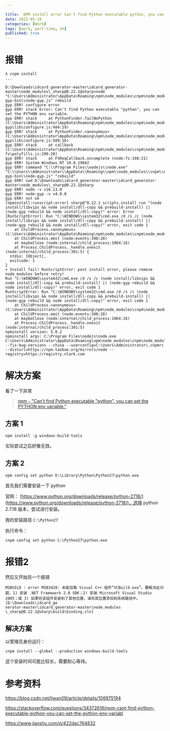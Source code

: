 ```yaml
---

title:  NPM install error Can't find Python executable python, you can set the PYTHON env variable.
date: 2022-05-10
categories: [Work]
tags: [work, part-time, sh]
published: true
---
```


# 报错


```
λ cnpm install
...

D:\Downloads\idcard_generator-master\idcard_generator-master\node_modules\_sharp@0.22.1@sharp>node "C:\Users\Administrator\AppData\Roaming\npm\node_modules\cnpm\node_modules\npminstall\node-gyp-bin\\node-gyp.js" rebuild
gyp ERR! configure error
gyp ERR! stack Error: Can't find Python executable "python", you can set the PYTHON env variable.
gyp ERR! stack     at PythonFinder.failNoPython (C:\Users\Administrator\AppData\Roaming\npm\node_modules\cnpm\node_modules\node-gyp\lib\configure.js:484:19)
gyp ERR! stack     at PythonFinder.<anonymous> (C:\Users\Administrator\AppData\Roaming\npm\node_modules\cnpm\node_modules\node-gyp\lib\configure.js:509:16)
gyp ERR! stack     at callback (C:\Users\Administrator\AppData\Roaming\npm\node_modules\cnpm\node_modules\graceful-fs\polyfills.js:299:20)
gyp ERR! stack     at FSReqCallback.oncomplete (node:fs:198:21)
gyp ERR! System Windows_NT 10.0.19042
gyp ERR! command "C:\\Program Files\\nodejs\\node.exe" "C:\\Users\\Administrator\\AppData\\Roaming\\npm\\node_modules\\cnpm\\node_modules\\npminstall\\node-gyp-bin\\node-gyp.js" "rebuild"
gyp ERR! cwd D:\Downloads\idcard_generator-master\idcard_generator-master\node_modules\_sharp@0.22.1@sharp
gyp ERR! node -v v16.13.0
gyp ERR! node-gyp -v v4.0.0
gyp ERR! not ok
[npminstall:runscript:error] sharp@^0.22.1 scripts.install run "(node install/libvips && node install/dll-copy && prebuild-install) || (node-gyp rebuild && node install/dll-copy)" error: Error [RunScriptError]: Run "C:\WINDOWS\system32\cmd.exe /d /s /c (node install/libvips && node install/dll-copy && prebuild-install) || (node-gyp rebuild && node install/dll-copy)" error, exit code 1
    at ChildProcess.<anonymous> (C:\Users\Administrator\AppData\Roaming\npm\node_modules\cnpm\node_modules\runscript\index.js:96:21)
    at ChildProcess.emit (node:events:390:28)
    at maybeClose (node:internal/child_process:1064:16)
    at Process.ChildProcess._handle.onexit (node:internal/child_process:301:5) {
  stdio: [Object],
  exitcode: 1
}
× Install fail! RunScriptError: post install error, please remove node_modules before retry!
Run "C:\WINDOWS\system32\cmd.exe /d /s /c (node install/libvips && node install/dll-copy && prebuild-install) || (node-gyp rebuild && node install/dll-copy)" error, exit code 1
RunScriptError: Run "C:\WINDOWS\system32\cmd.exe /d /s /c (node install/libvips && node install/dll-copy && prebuild-install) || (node-gyp rebuild && node install/dll-copy)" error, exit code 1
    at ChildProcess.<anonymous> (C:\Users\Administrator\AppData\Roaming\npm\node_modules\cnpm\node_modules\runscript\index.js:96:21)
    at ChildProcess.emit (node:events:390:28)
    at maybeClose (node:internal/child_process:1064:16)
    at Process.ChildProcess._handle.onexit (node:internal/child_process:301:5)
npminstall version: 5.0.2
npminstall args: C:\Program Files\nodejs\node.exe C:\Users\Administrator\AppData\Roaming\npm\node_modules\cnpm\node_modules\npminstall\bin\install.js --fix-bug-versions --china --userconfig=C:\Users\Administrator\.cnpmrc --disturl=https://npm.taobao.org/mirrors/node --registry=https://registry.nlark.com
```

# 解决方案

看了一下异常

> [npm - "Can't find Python executable "python", you can set the PYTHON env variable."](https://stackoverflow.com/questions/34372618/npm-cant-find-python-executable-python-you-can-set-the-python-env-variabl)

## 方案 1

```
npm install -g windows-build-tools
```

实际尝试之后好像无效。

## 方案 2

```
npm config set python D:\Library\Python\Python27\python.exe
```

首先我们需要安装一下 python

官网： [https://www.python.org/downloads/release/python-2718/](https://www.python.org/downloads/release/python-2718/)，选择 python 2.7.18 版本，尝试进行安装。

我的安装路径 `C:\Python27`

执行命令：

```
cnpm config set python C:\Python27\python.exe
```


# 报错2

然后又开始另一个报错

```
MSBUILD : error MSB3428: 未能加载 Visual C++ 组件“VCBuild.exe”。要解决此问题，1) 安装 .NET Framework 2.0 SDK；2) 安装 Microsoft Visual Studio 2005；或 3) 如果将该组件安装到了其他位置，请将其位置添加到系统路径中。 [D:\Downloads\idcard_ge
nerator-master\idcard_generator-master\node_modules
\_sharp@0.22.1@sharp\build\binding.sln]
```

## 解决方案

以管理员身份运行：

```
cnpm install --global --production windows-build-tools 
```

这个安装时间可能比较长，需要耐心等待。



# 参考资料

https://blog.csdn.net/liwan09/article/details/106975194


https://stackoverflow.com/questions/34372618/npm-cant-find-python-executable-python-you-can-set-the-python-env-variabl

https://www.jianshu.com/p/422dac764832

